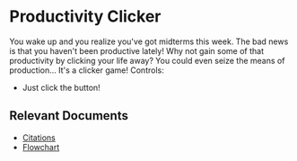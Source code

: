 # Productivity Clicker
You wake up and you realize you've got midterms this week. The bad news is that you haven't been productive lately! Why not gain some of that productivity by clicking your life away? You could even seize the means of production... It's a clicker game!
Controls:
* Just click the button!

## Relevant Documents
* [Citations]()
* [Flowchart]()
